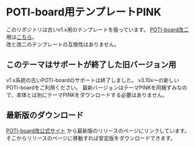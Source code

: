 # POTI-board用テンプレートPINK

このリポジトリは古いv1.x用のテンプレートを扱っています。
[POTI-board改二](https://github.com/satopian/poti-kaini)用は[こちら](https://github.com/satopian/pink_for_poti-kaini)。  
改と改二のテンプレートの互換性はありません。

## このテーマはサポートが終了した旧バージョン用
v1.x系統の古いPOTI-boardのサポートは終了しました。
v3.10x～の新しいPOTI-boardをご利用ください。
最新バージョンはテーマPINKを同梱ずみなので、本体とは別にテーマPINKをダウンロードする必要はありません。

## 最新版のダウンロード
[POTI-board改公式サイト](https://paintbbs.sakura.ne.jp/poti/)
から最新版のリリースのページにリンクしています。  
そこからリリースのページに移動すれば安定版をダウンロードできます。

